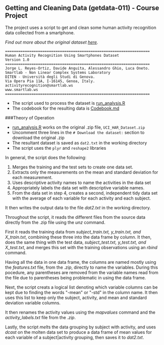 ## Getting and Cleaning Data (getdata-011) - Course Project

The project uses a script to get and clean some human activity recognition data collected from a smartphone.

*Find out more about the original dataset [here](http://archive.ics.uci.edu/ml/datasets/Human+Activity+Recognition+Using+Smartphones#).*

```
==================================================================
Human Activity Recognition Using Smartphones Dataset
Version 1.0
==================================================================
Jorge L. Reyes-Ortiz, Davide Anguita, Alessandro Ghio, Luca Oneto.
Smartlab - Non Linear Complex Systems Laboratory
DITEN - Università degli Studi di Genova.
Via Opera Pia 11A, I-16145, Genoa, Italy.
activityrecognition@smartlab.ws
www.smartlab.ws
==================================================================
```
* The script used to process the dataset is [run_analysis.R](https://github.com/dimichelec/getdata-011-Course-Project/blob/master/run_analysis.R)
* The codebook for the resulting data is [Codebook.md](https://github.com/dimichelec/getdata-011-Course-Project/blob/master/Codebook.md)


###Theory of Operation

*  [run_analysis.R](https://github.com/dimichelec/getdata-011-Course-Project/blob/master/run_analysis.R) works on the original .zip file, `UCI_HAR_Dataset.zip`
*  Uncomment three lines in the `# Download the dataset:` section to download the original .zip
*  The resultant dataset is saved as `dat2.txt` in the working directory
*  The script uses the `plyr` and `reshape2` libraries

In general, the script does the following:

1. Merges the training and the test sets to create one data set.
2. Extracts only the measurements on the mean and standard deviation for each measurement. 
3. Uses descriptive activity names to name the activities in the data set
4. Appropriately labels the data set with descriptive variable names.
5. From the data set in step 4, creates a second, independent tidy data set with the average of each variable for each activity and each subject.

It then writes the output data to the file *dat2.txt* in the working directory.

Throughout the script, it reads the different files from the source data directly from the .zip file using the *unz* command.

First it reads the training data from *subject_train.txt, y_train.txt, and X_train.txt*, combining these three into the data frame by column. It then, does the same thing with the test data, *subject_test.txt, y_test.txt, and X_test.txt*, and merges this set with the training observations using an *rbind* command.

Having all the data in one data frame, the columns are named mostly using the *features.txt* file, from the *.zip*, directly to name the variables. During this pocedure, any parentheses are removed from the variable names read from the file due to parentheses being problematic in using the data frame.

Next, the script creats a logical list denoting which variable columns can be kept due to finding the words "-mean" or "-std" in the column name. It then uses this list to keep only the subject, activity, and mean and standard deviation variable columns.

It then renames the activity values using the *mapvalues* command and the *activity_labels.txt* file from the *.zip*.

Lastly, the script *melt*s the data grouping by subject with activity, and uses *dcast* on the molten data set to produce a data frame of mean values for each variable of a subject|activity grouping, then saves it to *dat2.txt*.

